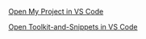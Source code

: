 <a href="vscode://file/c:/Users/YourName/projects/myrepo">Open My Project in VS Code</a>


[Open Toolkit-and-Snippets in VS Code](vscode://file/D:/Workbench/Projects/Coding/Toolkit-and-Snippets)
